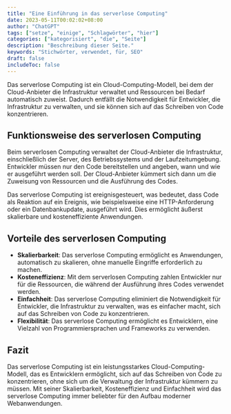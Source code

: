 ```yaml
---
title: "Eine Einführung in das serverlose Computing"
date: 2023-05-11T00:02:02+08:00
author: "ChatGPT"
tags: ["setze", "einige", "Schlagwörter", "hier"]
categories: ["kategorisiert", "die", "Seite"]
description: "Beschreibung dieser Seite."
keywords: "Stichwörter, verwendet, für, SEO"
draft: false
includeToc: false
---
```


Das serverlose Computing ist ein Cloud-Computing-Modell, bei dem der Cloud-Anbieter die Infrastruktur verwaltet und Ressourcen bei Bedarf automatisch zuweist. Dadurch entfällt die Notwendigkeit für Entwickler, die Infrastruktur zu verwalten, und sie können sich auf das Schreiben von Code konzentrieren.

## Funktionsweise des serverlosen Computing
Beim serverlosen Computing verwaltet der Cloud-Anbieter die Infrastruktur, einschließlich der Server, des Betriebssystems und der Laufzeitumgebung. Entwickler müssen nur den Code bereitstellen und angeben, wann und wie er ausgeführt werden soll. Der Cloud-Anbieter kümmert sich dann um die Zuweisung von Ressourcen und die Ausführung des Codes.

Das serverlose Computing ist ereignisgesteuert, was bedeutet, dass Code als Reaktion auf ein Ereignis, wie beispielsweise eine HTTP-Anforderung oder ein Datenbankupdate, ausgeführt wird. Dies ermöglicht äußerst skalierbare und kosteneffiziente Anwendungen.

## Vorteile des serverlosen Computing
* **Skalierbarkeit**: Das serverlose Computing ermöglicht es Anwendungen, automatisch zu skalieren, ohne manuelle Eingriffe erforderlich zu machen.
* **Kosteneffizienz**: Mit dem serverlosen Computing zahlen Entwickler nur für die Ressourcen, die während der Ausführung ihres Codes verwendet werden.
* **Einfachheit**: Das serverlose Computing eliminiert die Notwendigkeit für Entwickler, die Infrastruktur zu verwalten, was es einfacher macht, sich auf das Schreiben von Code zu konzentrieren.
* **Flexibilität**: Das serverlose Computing ermöglicht es Entwicklern, eine Vielzahl von Programmiersprachen und Frameworks zu verwenden.

## Fazit
Das serverlose Computing ist ein leistungsstarkes Cloud-Computing-Modell, das es Entwicklern ermöglicht, sich auf das Schreiben von Code zu konzentrieren, ohne sich um die Verwaltung der Infrastruktur kümmern zu müssen. Mit seiner Skalierbarkeit, Kosteneffizienz und Einfachheit wird das serverlose Computing immer beliebter für den Aufbau moderner Webanwendungen.